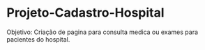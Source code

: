 # Projeto-Cadastro-Hospital
Objetivo: Criação de pagina para consulta medica ou exames para pacientes do hospital.  
